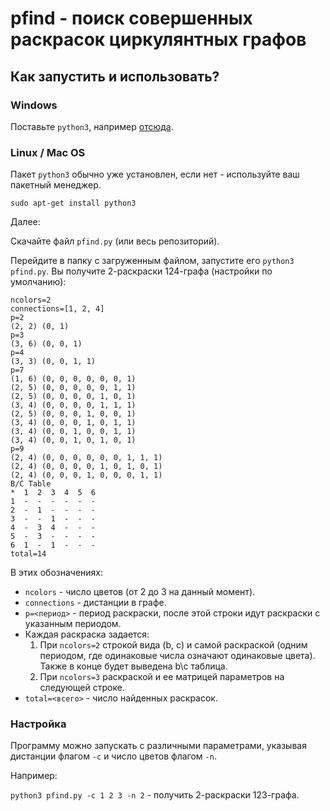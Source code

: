 # pfind - поиск совершенных раскрасок циркулянтных графов

## Как запустить и использовать?

### Windows
Поставьте `python3`, например [отсюда](https://www.python.org/downloads/release/python-384/).

### Linux / Mac OS
Пакет `python3` обычно уже установлен, если нет - используйте ваш пакетный менеджер.

`sudo apt-get install python3`

Далее:

Скачайте файл `pfind.py` (или весь репозиторий).

Перейдите в папку с загруженным файлом, запустите его `python3 pfind.py`. Вы получите 2-раскраски 124-графа (настройки по умолчанию):
```
ncolors=2
connections=[1, 2, 4]
p=2
(2, 2) (0, 1)
p=3
(3, 6) (0, 0, 1)
p=4
(3, 3) (0, 0, 1, 1)
p=7
(1, 6) (0, 0, 0, 0, 0, 0, 1)
(2, 5) (0, 0, 0, 0, 0, 1, 1)
(2, 5) (0, 0, 0, 0, 1, 0, 1)
(3, 4) (0, 0, 0, 0, 1, 1, 1)
(2, 5) (0, 0, 0, 1, 0, 0, 1)
(3, 4) (0, 0, 0, 1, 0, 1, 1)
(3, 4) (0, 0, 1, 0, 0, 1, 1)
(3, 4) (0, 0, 1, 0, 1, 0, 1)
p=9
(2, 4) (0, 0, 0, 0, 0, 0, 1, 1, 1)
(2, 4) (0, 0, 0, 0, 1, 0, 1, 0, 1)
(2, 4) (0, 0, 0, 1, 0, 0, 0, 1, 1)
B/C Table
*  1  2  3  4  5  6
1  -  -  -  -  -  -
2  -  1  -  -  -  -
3  -  -  1  -  -  -
4  -  3  4  -  -  -
5  -  3  -  -  -  -
6  1  -  1  -  -  -
total=14
```

В этих обозначениях:

* `ncolors` - число цветов (от 2 до 3 на данный момент).
* `connections` - дистанции в графе.
* `p=<период>` - период раскраски, после этой строки идут раскраски с указанным периодом.
* Каждая раскраска задается:
    1. При `ncolors=2` строкой вида (b, c) и самой раскраской (одним периодом, где одинаковые числа означают одинаковые цвета). Также в конце будет выведена b\c таблица.
    2. При `ncolors=3` раскраской и ее матрицей параметров на следующей строке.
* `total=<всего>` - число найденных раскрасок.

### Настройка

Программу можно запускать с различными параметрами, указывая дистанции флагом `-c` и число цветов флагом `-n`.

Например:

`python3 pfind.py -c 1 2 3 -n 2` - получить 2-раскраски 123-графа.